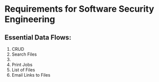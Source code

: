 <h1>Requirements for Software Security Engineering</h1>

<h2>Essential Data Flows:</h2>

<ol>
<li>CRUD</li>
<li>Search Files<li>
<li>Print Jobs<//li>
<li>List of Files</li>
<li>Email Links to Files</li>
</ol>
